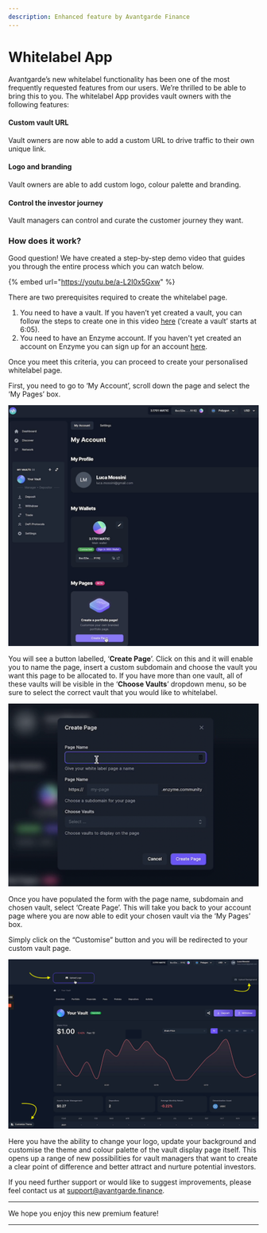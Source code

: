 ```yaml
---
description: Enhanced feature by Avantgarde Finance
---
```


# Whitelabel App

Avantgarde’s new whitelabel functionality has been one of the most frequently requested features from our users. We’re thrilled to  be able to bring this to you. The whitelabel App provides vault owners with the following features:

#### **Custom vault URL**

Vault owners are now able to add a custom URL to drive traffic to their own unique link.&#x20;

#### **Logo and branding**

Vault owners are able to add custom logo, colour palette and branding.&#x20;

#### **Control the investor journey**

Vault managers can control and curate the customer journey they want.

### **How does it work?** <a href="#c3f7" id="c3f7"></a>

Good question! We have created a step-by-step demo video that guides you through the entire process which you can watch below.

{% embed url="https://youtu.be/a-L2I0x5Gxw" %}

There are two prerequisites required to create the whitelabel page.&#x20;

1. You need to have a vault. If you haven’t yet created a vault, you can follow the steps to create one in this video [here](https://www.youtube.com/watch?v=9PL9sTJuru4\&t=365s) (‘create a vault’ starts at 6:05).
2. You need to have an Enzyme account. If you haven't yet created an account on Enzyme you can sign up for an account [here](https://app.enzyme.finance/sign-up).

Once you meet this criteria, you can proceed to create your personalised whitelabel page.



First, you need to go to ‘My Account’, scroll down the page and select the ‘My Pages’ box.

![](../.gitbook/assets/image.png)

You will see a button labelled, ‘**Create Page**’. Click on this and it will enable you to name the page, insert a custom subdomain and choose the vault you want this page to be allocated to. If you have more than one vault, all of these vaults will be visible in the ‘**Choose Vaults**’ dropdown menu, so be sure to select the correct vault that you would like to whitelabel.

![](<../.gitbook/assets/image (1).png>)

Once you have populated the form with the page name, subdomain and chosen vault, select ‘Create Page’. This will take you back to your account page where you are now able to edit your chosen vault via the ‘My Pages’ box.

Simply click on the “Customise” button and you will be redirected to your custom vault page.

![](<../.gitbook/assets/image (3).png>)

Here you have the ability to change your logo, update your background and customise the theme and colour palette of the vault display page itself. This opens up a range of new possibilities for vault managers that want to create a clear point of difference and better attract and nurture potential investors.



If you need further support or would like to suggest improvements, please feel contact us at support@avantgarde.finance.

****

We hope you enjoy this new premium feature!

****
